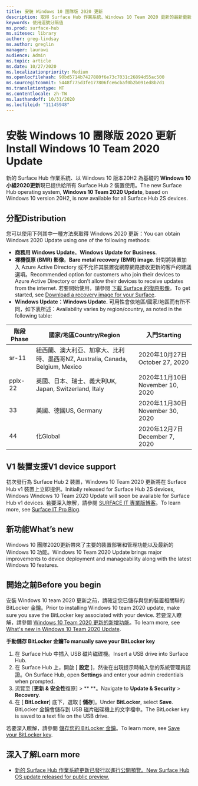 ```yaml
---
title: 安裝 Windows 10 團隊版 2020 更新
description: 取得 Surface Hub 作業系統、Windows 10 Team 2020 更新的最新更新。
keywords: 使用逗號分隔值
ms.prod: surface-hub
ms.sitesec: library
author: greg-lindsay
ms.author: greglin
manager: laurawi
audience: Admin
ms.topic: article
ms.date: 10/27/2020
ms.localizationpriority: Medium
ms.openlocfilehash: 90bd5714b7427880f6e73c7031c26894d55ac500
ms.sourcegitcommit: 5448f775d3fe177806fce6cbaf0b2b091ed8b7d1
ms.translationtype: MT
ms.contentlocale: zh-TW
ms.lasthandoff: 10/31/2020
ms.locfileid: "11145948"
---
```

# <span data-ttu-id="4571a-104">安裝 Windows 10 團隊版 2020 更新</span><span class="sxs-lookup"><span data-stu-id="4571a-104">Install Windows 10 Team 2020 Update</span></span> 

<span data-ttu-id="4571a-105">新的 Surface Hub 作業系統、以 Windows 10 版本20H2 為基礎的 **Windows 10 小組2020更新**現已提供給所有 Surface Hub 2 裝置使用。</span><span class="sxs-lookup"><span data-stu-id="4571a-105">The new Surface Hub operating system, **Windows 10 Team 2020 Update**, based on Windows 10 version 20H2, is now available for all Surface Hub 2S devices.</span></span>  

## <span data-ttu-id="4571a-106">分配</span><span class="sxs-lookup"><span data-stu-id="4571a-106">Distribution</span></span>

<span data-ttu-id="4571a-107">您可以使用下列其中一種方法來取得 Windows 2020 更新：</span><span class="sxs-lookup"><span data-stu-id="4571a-107">You can obtain Windows 2020 Update using one of the following methods:</span></span>

- <span data-ttu-id="4571a-108">**商務用 Windows Update**。</span><span class="sxs-lookup"><span data-stu-id="4571a-108">**Windows Update for Business**.</span></span>
- <span data-ttu-id="4571a-109">**裸機復原 (BMR) 影像**。</span><span class="sxs-lookup"><span data-stu-id="4571a-109">**Bare metal recovery (BMR) image**.</span></span> <span data-ttu-id="4571a-110">針對將裝置加入 Azure Active Directory 或不允許其裝置從網際網路接收更新的客戶的建議選項。</span><span class="sxs-lookup"><span data-stu-id="4571a-110">Recommended option for customers who join their devices to Azure Active Directory or don’t allow their devices to receive updates from the internet.</span></span> <span data-ttu-id="4571a-111">若要開始使用，請參閱 [下載 Surface 的復原影像](https://support.microsoft.com/surfacerecoveryimage)。</span><span class="sxs-lookup"><span data-stu-id="4571a-111">To get started, see [Download a recovery image for your Surface](https://support.microsoft.com/surfacerecoveryimage).</span></span>
- **<span data-ttu-id="4571a-112">Windows Update：</span><span class="sxs-lookup"><span data-stu-id="4571a-112">Windows Update.</span></span>** <span data-ttu-id="4571a-113">可用性會依地區/國家/地區而有所不同，如下表所述：</span><span class="sxs-lookup"><span data-stu-id="4571a-113">Availability varies by region/country, as noted in the following table:</span></span>

| <span data-ttu-id="4571a-114">階段</span><span class="sxs-lookup"><span data-stu-id="4571a-114">Phase</span></span> | <span data-ttu-id="4571a-115">國家/地區</span><span class="sxs-lookup"><span data-stu-id="4571a-115">Country/Region</span></span>                         | <span data-ttu-id="4571a-116">入門</span><span class="sxs-lookup"><span data-stu-id="4571a-116">Starting</span></span>          |
| ----- | -------------------------------------- | ----------------- |
| <span data-ttu-id="4571a-117">sr-1</span><span class="sxs-lookup"><span data-stu-id="4571a-117">1</span></span>     | <span data-ttu-id="4571a-118">紐西蘭、澳大利亞、加拿大、比利時、墨西哥</span><span class="sxs-lookup"><span data-stu-id="4571a-118">NZ, Australia, Canada, Belgium, Mexico</span></span> | <span data-ttu-id="4571a-119">2020年10月27日</span><span class="sxs-lookup"><span data-stu-id="4571a-119">October 27, 2020</span></span>  |
| <span data-ttu-id="4571a-120">pplx-2</span><span class="sxs-lookup"><span data-stu-id="4571a-120">2</span></span>     | <span data-ttu-id="4571a-121">英國、日本、瑞士、義大利</span><span class="sxs-lookup"><span data-stu-id="4571a-121">UK, Japan, Switzerland, Italy</span></span>          | <span data-ttu-id="4571a-122">2020年11月10日</span><span class="sxs-lookup"><span data-stu-id="4571a-122">November 10, 2020</span></span> |
| <span data-ttu-id="4571a-123">3</span><span class="sxs-lookup"><span data-stu-id="4571a-123">3</span></span>     | <span data-ttu-id="4571a-124">美國、德國</span><span class="sxs-lookup"><span data-stu-id="4571a-124">US, Germany</span></span>                            | <span data-ttu-id="4571a-125">2020年11月30日</span><span class="sxs-lookup"><span data-stu-id="4571a-125">November 30, 2020</span></span> |
| <span data-ttu-id="4571a-126">4</span><span class="sxs-lookup"><span data-stu-id="4571a-126">4</span></span>     | <span data-ttu-id="4571a-127">化</span><span class="sxs-lookup"><span data-stu-id="4571a-127">Global</span></span>                                 | <span data-ttu-id="4571a-128">2020年12月7日</span><span class="sxs-lookup"><span data-stu-id="4571a-128">December 7, 2020</span></span>  |


## <span data-ttu-id="4571a-129">V1 裝置支援</span><span class="sxs-lookup"><span data-stu-id="4571a-129">V1 device support</span></span> 

<span data-ttu-id="4571a-130">初次發行為 Surface Hub 2 裝置，Windows 10 Team 2020 更新將在 Surface Hub v1 裝置上立即提供。</span><span class="sxs-lookup"><span data-stu-id="4571a-130">Initially released for Surface Hub 2S devices, Windows Windows 10 Team 2020 Update will soon be available for Surface Hub v1 devices.</span></span> <span data-ttu-id="4571a-131">若要深入瞭解，請參閱 [SURFACE IT 專業版博客](https://techcommunity.microsoft.com/t5/surface-it-pro-blog/surface-hub-windows-10-team-2020-update-available-october-27/ba-p/1810739)。</span><span class="sxs-lookup"><span data-stu-id="4571a-131">To learn more, see [Surface IT Pro Blog](https://techcommunity.microsoft.com/t5/surface-it-pro-blog/surface-hub-windows-10-team-2020-update-available-october-27/ba-p/1810739).</span></span>
 
## <span data-ttu-id="4571a-132">新功能</span><span class="sxs-lookup"><span data-stu-id="4571a-132">What’s new</span></span>

<span data-ttu-id="4571a-133">Windows 10 團隊2020更新帶來了主要的裝置部署和管理功能以及最新的 Windows 10 功能。</span><span class="sxs-lookup"><span data-stu-id="4571a-133">Windows 10 Team 2020 Update brings major improvements to device deployment and manageability along with the latest Windows 10 features.</span></span> 
 
## <span data-ttu-id="4571a-134">開始之前</span><span class="sxs-lookup"><span data-stu-id="4571a-134">Before you begin</span></span>

<span data-ttu-id="4571a-135">安裝 Windows 10 team 2020 更新之前，請確定您已儲存與您的裝置相關聯的 BitLocker 金鑰。</span><span class="sxs-lookup"><span data-stu-id="4571a-135">Prior to installing Windows 10 team 2020 update, make sure you save the BitLocker key associated with your device.</span></span> <span data-ttu-id="4571a-136">若要深入瞭解，請參閱 [Windows 10 Team 2020 更新的新增功能](surface-hub-2020-update-whats-new.md)。</span><span class="sxs-lookup"><span data-stu-id="4571a-136">To learn more, see [What's new in Windows 10 Team 2020 Update](surface-hub-2020-update-whats-new.md).</span></span>

**<span data-ttu-id="4571a-137">手動儲存 BitLocker 金鑰</span><span class="sxs-lookup"><span data-stu-id="4571a-137">To manually save your BitLocker key</span></span>**

1. <span data-ttu-id="4571a-138">在 Surface Hub 中插入 USB 磁片磁碟機。</span><span class="sxs-lookup"><span data-stu-id="4571a-138">Insert a USB drive into Surface Hub.</span></span>
2. <span data-ttu-id="4571a-139">在 Surface Hub 上，開啟 [ **設定** ]，然後在出現提示時輸入您的系統管理員認證。</span><span class="sxs-lookup"><span data-stu-id="4571a-139">On Surface Hub, open **Settings** and enter your admin credentials when prompted.</span></span>
3. <span data-ttu-id="4571a-140">流覽至 [**更新 & 安全性**復原]  >  \*\* \*\*。</span><span class="sxs-lookup"><span data-stu-id="4571a-140">Navigate to **Update & Security** > **Recovery**.</span></span>
4. <span data-ttu-id="4571a-141">在 [ **BitLocker**] 底下，選取 [ **儲存**]。</span><span class="sxs-lookup"><span data-stu-id="4571a-141">Under **BitLocker**, select **Save**.</span></span> <span data-ttu-id="4571a-142">BitLocker 金鑰會儲存到 USB 磁片磁碟機上的文字檔中。</span><span class="sxs-lookup"><span data-stu-id="4571a-142">The BitLocker key is saved to a text file on the USB drive.</span></span>

<span data-ttu-id="4571a-143">若要深入瞭解，請參閱 [儲存您的 BitLocker 金鑰](save-bitlocker-key-surface-hub.md)。</span><span class="sxs-lookup"><span data-stu-id="4571a-143">To learn more, see [Save your BitLocker key](save-bitlocker-key-surface-hub.md).</span></span>


## <span data-ttu-id="4571a-144">深入了解</span><span class="sxs-lookup"><span data-stu-id="4571a-144">Learn more</span></span>


- [<span data-ttu-id="4571a-145">新的 Surface Hub 作業系統更新已發行以進行公開預覽。</span><span class="sxs-lookup"><span data-stu-id="4571a-145">New Surface Hub OS update released for public preview.</span></span>](https://techcommunity.microsoft.com/t5/surface-it-pro-blog/new-surface-hub-os-update-released-for-public-preview/ba-p/1534823)

